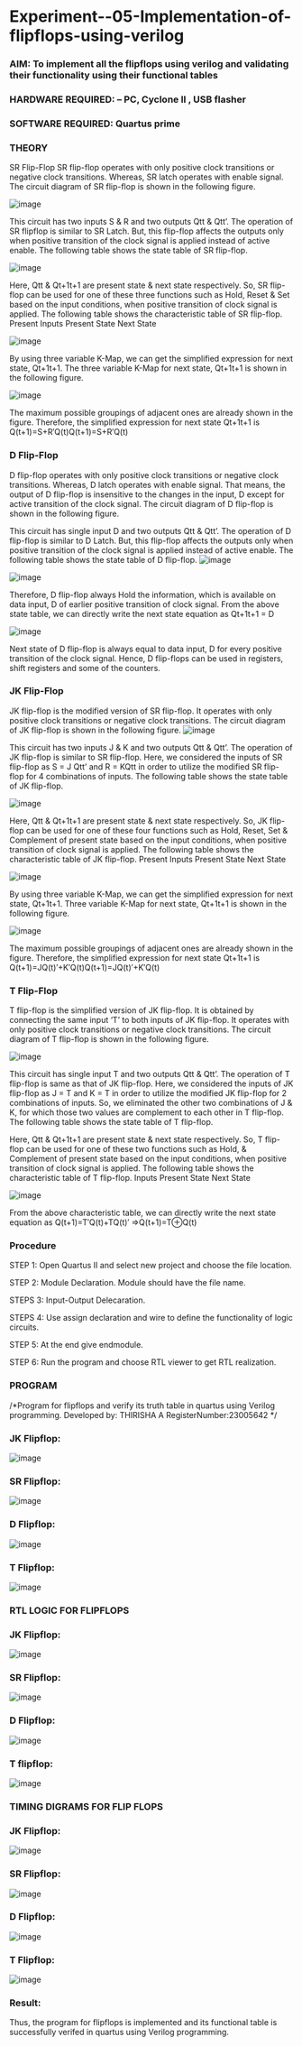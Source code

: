 # Experiment--05-Implementation-of-flipflops-using-verilog
### AIM: To implement all the flipflops using verilog and validating their functionality using their functional tables
### HARDWARE REQUIRED:  – PC, Cyclone II , USB flasher
### SOFTWARE REQUIRED:   Quartus prime
### THEORY 
SR Flip-Flop
SR flip-flop operates with only positive clock transitions or negative clock transitions. Whereas, SR latch operates with enable signal. The circuit diagram of SR flip-flop is shown in the following figure.

![image](https://user-images.githubusercontent.com/36288975/167910294-bb550548-b1dc-4cba-9044-31d9037d476b.png)

 
This circuit has two inputs S & R and two outputs Qtt & Qtt’. The operation of SR flipflop is similar to SR Latch. But, this flip-flop affects the outputs only when positive transition of the clock signal is applied instead of active enable.
The following table shows the state table of SR flip-flop.


![image](https://user-images.githubusercontent.com/36288975/167910648-ced88e69-869c-42e2-9718-a285a3902446.png)


Here, Qtt & Qt+1t+1 are present state & next state respectively. So, SR flip-flop can be used for one of these three functions such as Hold, Reset & Set based on the input conditions, when positive transition of clock signal is applied. The following table shows the characteristic table of SR flip-flop.
Present Inputs	Present State	Next State


![image](https://user-images.githubusercontent.com/36288975/167908180-5fc9d589-1cb5-41f5-b2c8-927e04f5f387.png)

By using three variable K-Map, we can get the simplified expression for next state, Qt+1t+1. The three variable K-Map for next state, Qt+1t+1 is shown in the following figure.

![image](https://user-images.githubusercontent.com/36288975/167908214-25b30a54-db20-4bcb-9385-5f93a1982a09.png)

 
The maximum possible groupings of adjacent ones are already shown in the figure. Therefore, the simplified expression for next state Qt+1t+1 is
Q(t+1)=S+R′Q(t)Q(t+1)=S+R′Q(t)


### D Flip-Flop
D flip-flop operates with only positive clock transitions or negative clock transitions. Whereas, D latch operates with enable signal. That means, the output of D flip-flop is insensitive to the changes in the input, D except for active transition of the clock signal. The circuit diagram of D flip-flop is shown in the following figure.
 
This circuit has single input D and two outputs Qtt & Qtt’. The operation of D flip-flop is similar to D Latch. But, this flip-flop affects the outputs only when positive transition of the clock signal is applied instead of active enable.
The following table shows the state table of D flip-flop.
![image](https://user-images.githubusercontent.com/36288975/167908342-e03f0cbb-5958-43bb-b74a-5e3ec2341675.png)

![image](https://user-images.githubusercontent.com/36288975/167910325-aeef0739-0a54-40e2-bebd-6f5fa0cad10e.png)



Therefore, D flip-flop always Hold the information, which is available on data input, D of earlier positive transition of clock signal. From the above state table, we can directly write the next state equation as
Qt+1t+1 = D



![image](https://user-images.githubusercontent.com/36288975/167908850-d39d07ba-7f9d-490a-b9f2-274e189fd047.png)

Next state of D flip-flop is always equal to data input, D for every positive transition of the clock signal. Hence, D flip-flops can be used in registers, shift registers and some of the counters.


### JK Flip-Flop
JK flip-flop is the modified version of SR flip-flop. It operates with only positive clock transitions or negative clock transitions. The circuit diagram of JK flip-flop is shown in the following figure.
![image](https://user-images.githubusercontent.com/36288975/167910378-d2d984a7-2815-4d17-8c41-ee4bdf59ec24.png) 

 
This circuit has two inputs J & K and two outputs Qtt & Qtt’. The operation of JK flip-flop is similar to SR flip-flop. Here, we considered the inputs of SR flip-flop as S = J Qtt’ and R = KQtt in order to utilize the modified SR flip-flop for 4 combinations of inputs.
The following table shows the state table of JK flip-flop.


![image](https://user-images.githubusercontent.com/36288975/167908575-59c35afb-50d3-46a2-888c-47478a3179d5.png)

Here, Qtt & Qt+1t+1 are present state & next state respectively. So, JK flip-flop can be used for one of these four functions such as Hold, Reset, Set & Complement of present state based on the input conditions, when positive transition of clock signal is applied. The following table shows the characteristic table of JK flip-flop.
Present Inputs	Present State	Next State

![image](https://user-images.githubusercontent.com/36288975/167908664-c854ffe9-0bd3-44c2-bfa6-e53928181c69.png)


By using three variable K-Map, we can get the simplified expression for next state, Qt+1t+1. Three variable K-Map for next state, Qt+1t+1 is shown in the following figure.
 
 
 ![image](https://user-images.githubusercontent.com/36288975/167908688-fa93c3e9-8323-4864-947d-c11d163d5a90.png)

The maximum possible groupings of adjacent ones are already shown in the figure. Therefore, the simplified expression for next state Qt+1t+1 is
Q(t+1)=JQ(t)′+K′Q(t)Q(t+1)=JQ(t)′+K′Q(t)



### T Flip-Flop
T flip-flop is the simplified version of JK flip-flop. It is obtained by connecting the same input ‘T’ to both inputs of JK flip-flop. It operates with only positive clock transitions or negative clock transitions. The circuit diagram of T flip-flop is shown in the following figure.

![image](https://user-images.githubusercontent.com/36288975/167911534-5f3c445d-bc68-46e2-9a9c-7efce5febc60.png)



This circuit has single input T and two outputs Qtt & Qtt’. The operation of T flip-flop is same as that of JK flip-flop. Here, we considered the inputs of JK flip-flop as J = T and K = T in order to utilize the modified JK flip-flop for 2 combinations of inputs. So, we eliminated the other two combinations of J & K, for which those two values are complement to each other in T flip-flop.
The following table shows the state table of T flip-flop.



Here, Qtt & Qt+1t+1 are present state & next state respectively. So, T flip-flop can be used for one of these two functions such as Hold, & Complement of present state based on the input conditions, when positive transition of clock signal is applied. The following table shows the characteristic table of T flip-flop.
Inputs	Present State	Next State


![image](https://user-images.githubusercontent.com/36288975/167909015-53aa9450-3f28-4202-887a-79d88228f8a0.png)

From the above characteristic table, we can directly write the next state equation as
Q(t+1)=T′Q(t)+TQ(t)′
⇒Q(t+1)=T⊕Q(t)

### Procedure
STEP 1: Open Quartus II and select new project and choose the file location.

STEP 2: Module Declaration. Module should have the file name.

STEPS 3: Input-Output Delecaration.

STEPS 4: Use assign declaration and wire to define the functionality of logic circuits.

STEP 5: At the end give endmodule.

STEP 6: Run the program and choose RTL viewer to get RTL realization.

### PROGRAM 
/*Program for flipflops  and verify its truth table in quartus using Verilog programming.
Developed by: THIRISHA A
RegisterNumber:23005642
*/

### JK Flipflop:
![image](https://github.com/thirisha-0610/Experiment--05-Implementation-of-flipflops-using-verilog/assets/149347494/0d79f646-ae69-4d0a-9ead-ad07137f3753)

### SR Flipflop:
![image](https://github.com/thirisha-0610/Experiment--05-Implementation-of-flipflops-using-verilog/assets/149347494/b87b1a90-b5c1-4a18-81f3-0180398acf72)

### D Flipflop:
![image](https://github.com/thirisha-0610/Experiment--05-Implementation-of-flipflops-using-verilog/assets/149347494/82dd6c3a-749b-4107-9784-ebbce2c98aef)

### T Flipflop:
![image](https://github.com/thirisha-0610/Experiment--05-Implementation-of-flipflops-using-verilog/assets/149347494/e2b1f863-4629-4ac1-88f3-8d9424b7d12c)

### RTL LOGIC FOR FLIPFLOPS 

### JK Flipflop:
![image](https://github.com/thirisha-0610/Experiment--05-Implementation-of-flipflops-using-verilog/assets/149347494/5defa6fb-8687-4725-a959-f9ba7083d512)

### SR Flipflop:
![image](https://github.com/thirisha-0610/Experiment--05-Implementation-of-flipflops-using-verilog/assets/149347494/6769b724-ad4c-4d76-9437-58145ed8b8a2)

### D Flipflop:
![image](https://github.com/thirisha-0610/Experiment--05-Implementation-of-flipflops-using-verilog/assets/149347494/8b85445b-17de-4479-bac7-4c3c9edc6ad9)

### T flipflop:
![image](https://github.com/thirisha-0610/Experiment--05-Implementation-of-flipflops-using-verilog/assets/149347494/dc8755bd-fa2e-4c51-944a-d6d4d3581cf6)

### TIMING DIGRAMS FOR FLIP FLOPS 

### JK Flipflop:
![image](https://github.com/thirisha-0610/Experiment--05-Implementation-of-flipflops-using-verilog/assets/149347494/74fea2e8-8f44-4e48-9d6d-0b682f5a5a07)

### SR Flipflop:
![image](https://github.com/thirisha-0610/Experiment--05-Implementation-of-flipflops-using-verilog/assets/149347494/3308c24c-7ec2-486f-9338-9b8ac3f46f9f)

### D Flipflop:
![image](https://github.com/thirisha-0610/Experiment--05-Implementation-of-flipflops-using-verilog/assets/149347494/c245672b-c9ca-4601-a0f7-45d1d802c229)

### T Flipflop:
![image](https://github.com/thirisha-0610/Experiment--05-Implementation-of-flipflops-using-verilog/assets/149347494/fdd50fcc-bd55-4a5a-a881-539e3a9c4800)

### Result:
Thus, the program for flipflops is implemented and its functional table is successfully verifed in quartus using Verilog programming.
